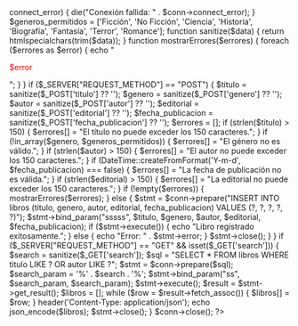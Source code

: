 <?php
$host = 'localhost';
$db = 'biblioteca';
$user = 'usuario';
$pass = 'contraseña';

$conn = new mysqli($host, $user, $pass, $db);
if ($conn->connect_error) {
    die("Conexión fallida: " . $conn->connect_error);
}

$generos_permitidos = ['Ficción', 'No Ficción', 'Ciencia', 'Historia', 'Biografía', 'Fantasía', 'Terror', 'Romance'];

function sanitize($data) {
    return htmlspecialchars(trim($data));
}

function mostrarErrores($errores) {
    foreach ($errores as $error) {
        echo "<p style='color:red;'>$error</p>";
    }
}

if ($_SERVER["REQUEST_METHOD"] == "POST") {
    $titulo = sanitize($_POST['titulo'] ?? '');
    $genero = sanitize($_POST['genero'] ?? '');
    $autor = sanitize($_POST['autor'] ?? '');
    $editorial = sanitize($_POST['editorial'] ?? '');
    $fecha_publicacion = sanitize($_POST['fecha_publicacion'] ?? '');

    $errores = [];

    if (strlen($titulo) > 150) {
        $errores[] = "El título no puede exceder los 150 caracteres.";
    }

    if (!in_array($genero, $generos_permitidos)) {
        $errores[] = "El género no es válido.";
    }

    if (strlen($autor) > 150) {
        $errores[] = "El autor no puede exceder los 150 caracteres.";
    }

    if (DateTime::createFromFormat('Y-m-d', $fecha_publicacion) === false) {
        $errores[] = "La fecha de publicación no es válida.";
    }

    if (strlen($editorial) > 150) {
        $errores[] = "La editorial no puede exceder los 150 caracteres.";
    }

    if (!empty($errores)) {
        mostrarErrores($errores);
    } else {
        $stmt = $conn->prepare("INSERT INTO libros (titulo, genero, autor, editorial, fecha_publicacion) VALUES (?, ?, ?, ?, ?)");
        $stmt->bind_param("sssss", $titulo, $genero, $autor, $editorial, $fecha_publicacion);
        
        if ($stmt->execute()) {
            echo "Libro registrado exitosamente.";
        } else {
            echo "Error: " . $stmt->error;
        }
        $stmt->close();
    }
}

if ($_SERVER["REQUEST_METHOD"] == "GET" && isset($_GET['search'])) {
    $search = sanitize($_GET['search']);
    $sql = "SELECT * FROM libros WHERE titulo LIKE ? OR autor LIKE ?";
    $stmt = $conn->prepare($sql);
    $search_param = '%' . $search . '%';
    $stmt->bind_param("ss", $search_param, $search_param);
    $stmt->execute();
    $result = $stmt->get_result();

    $libros = [];
    while ($row = $result->fetch_assoc()) {
        $libros[] = $row;
    }

    header('Content-Type: application/json');
    echo json_encode($libros);

    $stmt->close();
}

$conn->close();
?>


